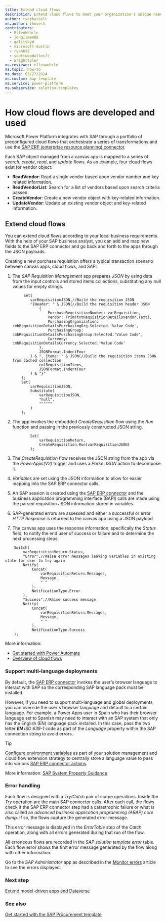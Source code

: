 ```yaml
---
title: Extend cloud flows
description: Extend cloud flows to meet your organization's unique needs. Learn how to extend the cloud flows in your SAP template solutions by adding and mapping new fields to the SAP ERP connector.
author: tverhasselt
ms.author: thoverh
contributors:
  - EllenWehrle
  - jongilman88
  - galitskyd
  - microsoft-dustin
  - ryanb58
  - scottwoodallmsft
  - Wrighttyler
ms.reviewer: ellenwehrle
ms.topic: how-to
ms.date: 03/27/2024
ms.custom: bap-template
ms.service: power-platform
ms.subservice: solution-templates
---
```


# How cloud flows are developed and used

Microsoft Power Platform integrates with SAP through a portfolio of preconfigured cloud flows that orchestrate a series of transformations and use the [SAP ERP (enterprise resource planning) connector](/connectors/saperp/).

Each SAP object managed from a canvas app is mapped to a series of _search_, _create_, _read_, and _update_ flows. As an example, four cloud flows exist for vendor object:

- **ReadVendor**: Read a single vendor based upon vendor number and key related information.
- **ReadVendorList**: Search for a list of vendors based upon search criteria passed.
- **CreateVendor**: Create a new vendor object with key-related information.
- **UpdateVendor**: Update an existing vendor object and key-related information.

## Extend cloud flows

You can extend cloud flows according to your local business requirements. With the help of your SAP business analyst, you can add and map new fields to the SAP ERP connector and go back and forth to the apps through the JSON payloads.

Creating a new purchase requisition offers a typical transaction scenario between canvas apps, cloud flows, and SAP:

1. The _SAP Requisition Management_ app prepares _JSON_ by using data from the input controls and stored items collections, substituting any null values for empty strings.

   ~~~power-fx
        Set(
           varRequisitionJSON,//Build the requisition JSON
           "{Header: " & JSON(//Build the requisition header JSON
               {
                   PurchaseRequisitionNumber: varRequisition,
                   Vendor: Trim(txtRequisitionDetailsVendor.Text),
                   PurchasingOrganization: cmbRequisitionDetailsPurchasingOrg.Selected.'Value Code',
                   PurchasingGroup: cmbRequisitionDetailsPurchasingGroup.Selected.'Value Code',
                   Currency: cmbRequisitionDetailsCurrency.Selected.'Value Code'
               },
               JSONFormat.IndentFour
           ) & ", items: " & JSON(//Build the requisition items JSON from cached collection
               colRequisitionItems,
               JSONFormat.IndentFour
           ) & "}"
       );    
       Set(
           varRequisitionJSON,
           Substitute(
               varRequisitionJSON,
               "null",
               """"""
           )
       );
   ~~~

1. The app invokes the embedded _CreateRequisition_ flow using the _Run_ function and passing in the previously constructed JSON string.

   ~~~power-fx
           Set(
               varRequisitionReturn,
               CreateRequisition.Run(varRequisitionJSON)
           );
   ~~~

1. The _CreateRequisition_ flow receives the JSON string from the app via the _PowerApps(V2)_ trigger and uses a _Parse JSON_ action to decompose it.
1. _Variables_ are set using the JSON information to allow for easier mapping into the SAP ERP connector calls.
1. An SAP session is created using the [SAP ERP connector](/connectors/saperp/) and the business application programming interface (BAPI) calls are made using the parsed requisition JSON information stored in variables.
1. SAP-generated errors are assessed and either a successful or error _HTTP Response_ is returned to the canvas app using a JSON payload.
1. The canvas app uses the response information, specifically the _Status_ field, to notify the end user of success or failure and to determine the next processing steps.

~~~power-fx
    Switch(
        varRequisitionReturn.Status,
        "Error",//Raise error messages leaving variables in existing state for user to try again
        Notify(
            Concat(
                varRequisitionReturn.Messages,
                Message,
                " "
            ),
            NotificationType.Error
        ),
        "Success",//Raise success message
        Notify(
            Concat(
                varRequisitionReturn.Messages,
                Message,
                " "
            ),
            NotificationType.Success
    );
 ~~~

More information:

- [Get started with Power Automate](/power-automate/getting-started)
- [Overview of cloud flows](/power-automate/overview-cloud)

### Support multi-language deployments

By default, the [SAP ERP connector](/connectors/saperp/) invokes the user's browser language to interact with SAP so the corresponding SAP language pack must be installed.

However, if you need to support multi-language and global deployments, you can override the user's browser language and default to a certain language. For example, a Power Apps user in Spain who has their browser language set to Spanish may need to interact with an SAP system that only has the English (EN) language pack installed. In this case, pass the two letter _**EN**_ _ISO 639-1_ code as part of the _Language_ property within the SAP connection string to avoid errors.

> [!TIP]
>
> [Configure environment variables](configure-environment-variables.md) as part of your solution management and cloud flow extension strategy to centrally store a language value to pass into various [SAP ERP connector actions](/connectors/saperp/#actions).

More information: [SAP System Property Guidance](/connectors/saperp/#sap-system-property-guidance)

### Error handling

Each flow is designed with a _Try/Catch_ pair of scope operations. Inside the _Try_ operation are the main SAP connector calls. After each call, the flows check if the SAP ERP connector step had a catastrophic failure or what is also called an _advanced business application programming (ABAP) core dump_. If so, the flows capture the generated error message.

This error message is displayed in the _ErrorTable_ step of the _Catch_ operation, along with all errors generated during that run of the flow.

All erroneous flows are recorded in the _SAP solution template error_ table. Each flow error shows the first error message generated by the flow along with other information.

Go to the _SAP Administrator_ app as described in the [Monitor errors](monitor-errors.md) article to see the errors displayed.

### Next step

[Extend model-driven apps and Dataverse](extend-model-apps-dataverse.md)

### See also

[Get started with the SAP Procurement template](get-started.md)
